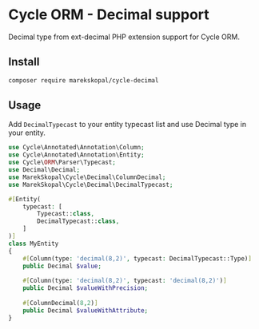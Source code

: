 # Cycle ORM - Decimal support

Decimal type from ext-decimal PHP extension support for Cycle ORM.


## Install

```sh
composer require marekskopal/cycle-decimal
```

## Usage

Add `DecimalTypecast` to your entity typecast list and use Decimal type in your entity.

```php
use Cycle\Annotated\Annotation\Column;
use Cycle\Annotated\Annotation\Entity;
use Cycle\ORM\Parser\Typecast;
use Decimal\Decimal;
use MarekSkopal\Cycle\Decimal\ColumnDecimal;
use MarekSkopal\Cycle\Decimal\DecimalTypecast;

#[Entity(
    typecast: [
        Typecast::class,
        DecimalTypecast::class,
    ]
)]
class MyEntity
{
    #[Column(type: 'decimal(8,2)', typecast: DecimalTypecast::Type)]
    public Decimal $value;
    
    #[Column(type: 'decimal(8,2)', typecast: 'decimal(8,2)')]
    public Decimal $valueWithPrecision;
    
    #[ColumnDecimal(8,2)]
    public Decimal $valueWithAttribute;
}
```

